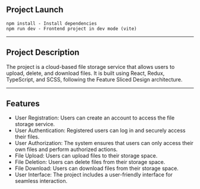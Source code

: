 ## Project Launch

```
npm install - Install dependencies
npm run dev - Frontend project in dev mode (vite)
```

---

## Project Description

The project is a cloud-based file storage service that allows users to upload, delete, and download files. It is built using React, Redux, TypeScript, and SCSS, following the Feature Sliced Design architecture.

---

## Features

- User Registration: Users can create an account to access the file storage service.
- User Authentication: Registered users can log in and securely access their files.
- User Authorization: The system ensures that users can only access their own files and perform authorized actions.
- File Upload: Users can upload files to their storage space.
- File Deletion: Users can delete files from their storage space.
- File Download: Users can download files from their storage space.
- User Interface: The project includes a user-friendly interface for seamless interaction.
